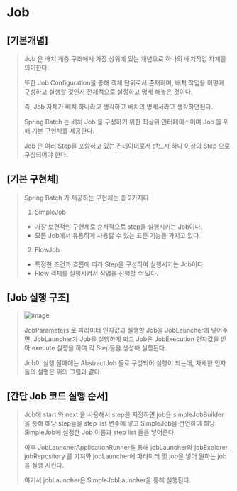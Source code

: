 # Job

## [기본개념]
> Job 은 배치 계층 구조에서 가장 상위에 있는 개념으로 하나의 배치작업 자체를 의미한다.
> 
> 또한 Job Configuration을 통해 객체 단위로서 존재하며, 배치 작업을 어떻게 구성하고 실행할 것인지 전체적으로 설정하고 명세 해놓은 것이다.
> 
> 즉, Job 자체가 배치 하나라고 생각하고 배치의 명세서라고 생각하면된다.
> 
> Spring Batch 는 배치 Job 을 구성하기 위한 최상위 인터페이스이며 Job 을 위해 기본 구현체를 제공한다.
> 
> Job 은 여러 Step을 포함하고 있는 컨테이너로서 반드시 하나 이상의 Step 으로 구성되어야 한다.
>
## [기본 구현체]
> Spring Batch 가 제공하는 구현체는 총 2가지다
> 1. SimpleJob
> - 가장 보편적인 구현체로 순차적으로 step을 실행시키는 Job이다.
> - 모든 Job에서 유용하게 사용할 수 있는 표준 기능을 가지고 있다.
>
> 2. FlowJob
> - 특정한 조건과 흐름에 따라 Step을 구성하여 실행시키는 Job이다.
> - Flow 객체를 실행시켜서 작업을 진행할 수 있다.

## [Job 실행 구조]
> ![image](https://github.com/ByeonChanHO/Back_End_Study/assets/38696775/acb04e0e-b5e9-41ea-94c7-253277279846)
>
> JobParameters 로 파라미터 인자값과 실행할 Job을 JobLauncher에 넣어주면, JobLauncher가 Job을 실행하게 되고 Job은 JobExecution 인자값을 받아 execute 실행을 하여 각 Step들을 생성해 실행된다.
>
> Job이 실행 될때에는 AbstractJob 들로 구성되어 실행이 되는데, 자세한 인자들의 설명은 위의 그림과 같다.
>
## [간단 Job 코드 실행 순서]
> Job에 start 와 next 을 사용해서 step을 지정하면 job은 simpleJobBuilder 을 통해 해당 step들을 step list 변수에 넣고 SimpleJob을 선언하여 해당 SimpleJob에 설정한 Job 이름과 step list 들을 넣어준다.
>
> 이후 JobLauncherApplicationRunner을 통해 jobLauncher와 jobExplorer, jobRepository 를 가져와 jobLauncher에 파라미터 및 job을 넣어 원하는 job을 실행 시킨다.
>
> 여기서 jobLauncher은 SimpleJobLauncher을 통해 실행된다.
